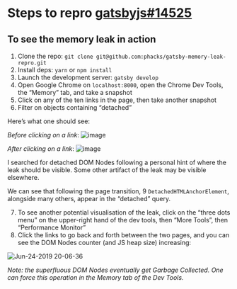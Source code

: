 # Steps to repro [gatsbyjs#14525](https://github.com/gatsbyjs/gatsby/issues/14525)

## To see the memory leak in action

1. Clone the repo: `git clone git@github.com:phacks/gatsby-memory-leak-repro.git`
2. Install deps: `yarn` or `npm install`
3. Launch the development server: `gatsby develop`
4. Open Google Chrome on `localhost:8000`, open the Chrome Dev Tools, the “Memory” tab, and take a snapshot
5. Click on any of the ten links in the page, then take another snapshot
6. Filter on objects containing “detached”

Here’s what one should see:

_Before clicking on a link_:
![image](https://user-images.githubusercontent.com/2587348/59964627-5da44d00-9503-11e9-8db4-2acc3a72f0b4.png)

_After clicking on a link_:
![image](https://user-images.githubusercontent.com/2587348/59964640-790f5800-9503-11e9-8c84-bc16774ef506.png)

I searched for detached DOM Nodes following a personal hint of where the leak should be visible. Some other artifact of the leak may be visible elsewhere.

We can see that following the page transition, 9 `DetachedHTMLAnchorElement`, alongside many others, appear in the “detached” query.

7. To see another potential visualisation of the leak, click on the “three dots menu” on the upper-right hand of the dev tools, then “More Tools”, then “Performance Monitor”
8. Click the links to go back and forth between the two pages, and you can see the DOM Nodes counter (and JS heap size) increasing:

![Jun-24-2019 20-06-36](https://user-images.githubusercontent.com/2587348/60041515-e82fac80-96bb-11e9-8aba-e819843715fb.gif)

_Note: the superfluous DOM Nodes eventually get Garbage Collected. One can force this operation in the Memory tab of the Dev Tools._
